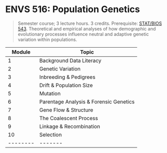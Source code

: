 # ENVS 516: Population Genetics

> Semester course; 3 lecture hours. 3 credits. Prerequisite: [STAT/BIOS 543](https://bulletin.vcu.edu/search/?P=STAT%20543). Theoretical and empirical analyses of how demographic and evolutionary processes influence neutral and adaptive genetic variation within populations.


Module | Topic
--------|---------
1       | Background Data Literacy 
2       | Genetic Variation 
3       | Inbreeding & Pedigrees 
4       | Drift & Population Size 
5       | Mutation 
6       | Parentage Analysis & Forensic Genetics 
7       | Gene Flow & Structure  
8       | The Coalescent Process 
9       | Linkage & Recombination 
10      | Selection 
--------|-------

